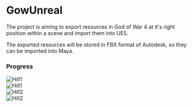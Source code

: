 # GowUnreal

The project is aiming to export resources in God of War 4 at it's right position within a scene
and import them into UE5.

The exported resources will be stored in FBX format of Autodesk, so they can be imported into Maya.


### Progress

![Hill1](https://github.com/Inori/GowUnreal/tree/master/Images/hill1_game.jpg)  
![Hill1](https://github.com/Inori/GowUnreal/tree/master/Images/hill1_maya.jpg)  
![Hill2](https://github.com/Inori/GowUnreal/tree/master/Images/hill2_game.jpg)  
![Hill2](https://github.com/Inori/GowUnreal/tree/master/Images/hill2_maya.jpg)  
